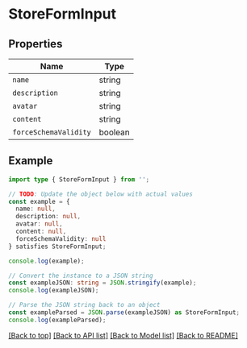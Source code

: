 # StoreFormInput

## Properties

| Name                  | Type    |
| --------------------- | ------- |
| `name`                | string  |
| `description`         | string  |
| `avatar`              | string  |
| `content`             | string  |
| `forceSchemaValidity` | boolean |

## Example

```typescript
import type { StoreFormInput } from '';

// TODO: Update the object below with actual values
const example = {
  name: null,
  description: null,
  avatar: null,
  content: null,
  forceSchemaValidity: null
} satisfies StoreFormInput;

console.log(example);

// Convert the instance to a JSON string
const exampleJSON: string = JSON.stringify(example);
console.log(exampleJSON);

// Parse the JSON string back to an object
const exampleParsed = JSON.parse(exampleJSON) as StoreFormInput;
console.log(exampleParsed);
```

[[Back to top]](#) [[Back to API list]](../README.md#api-endpoints) [[Back to Model list]](../README.md#models) [[Back to README]](../README.md)
